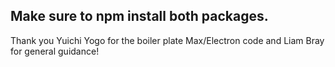## Make sure to npm install both packages.

Thank you Yuichi Yogo for the boiler plate Max/Electron code and Liam Bray for general guidance!
